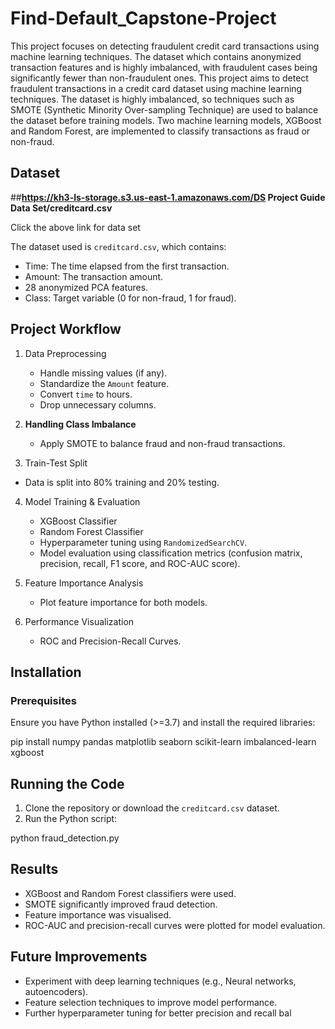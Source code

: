# Find-Default_Capstone-Project
This project focuses on detecting fraudulent credit card transactions using machine learning techniques. The dataset which contains anonymized transaction features and is highly imbalanced, with fraudulent cases being significantly fewer than non-fraudulent ones.
This project aims to detect fraudulent transactions in a credit card dataset using machine learning techniques. The dataset is highly imbalanced, so techniques such as SMOTE (Synthetic Minority Over-sampling Technique) are used to balance the dataset before training models. Two machine learning models, XGBoost and Random Forest, are implemented to classify transactions as fraud or non-fraud.

## Dataset
##**https://kh3-ls-storage.s3.us-east-1.amazonaws.com/DS Project Guide Data Set/creditcard.csv**


Click the above link for data set 


The dataset used is `creditcard.csv`, which contains:

* Time: The time elapsed from the first transaction.  
* Amount: The transaction amount.  
* 28 anonymized PCA features.  
* Class: Target variable (0 for non-fraud, 1 for fraud).

## Project Workflow

1. Data Preprocessing

   * Handle missing values (if any).  
   * Standardize the `Amount` feature.  
   * Convert `time` to hours.  
   * Drop unnecessary columns.  
2. **Handling Class Imbalance**

   * Apply SMOTE to balance fraud and non-fraud transactions.  
3. Train-Test Split
* Data is split into 80% training and 20% testing.
  
4. Model Training & Evaluation

   * XGBoost Classifier  
   * Random Forest Classifier  
   * Hyperparameter tuning using `RandomizedSearchCV`.  
   * Model evaluation using classification metrics (confusion matrix, precision, recall, F1 score, and ROC-AUC score).  
5. Feature Importance Analysis

   * Plot feature importance for both models.  
6. Performance Visualization

   * ROC and Precision-Recall Curves.

## Installation

### Prerequisites

Ensure you have Python installed (\>=3.7) and install the required libraries:

pip install numpy pandas matplotlib seaborn scikit-learn imbalanced-learn xgboost

## Running the Code

1. Clone the repository or download the `creditcard.csv` dataset.  
2. Run the Python script:

python fraud\_detection.py

## Results

* XGBoost and Random Forest classifiers were used.  
* SMOTE significantly improved fraud detection.  
* Feature importance was visualised.  
* ROC-AUC and precision-recall curves were plotted for model evaluation.

## Future Improvements

* Experiment with deep learning techniques (e.g., Neural networks, autoencoders).  
* Feature selection techniques to improve model performance.  
* Further hyperparameter tuning for better precision and recall bal
